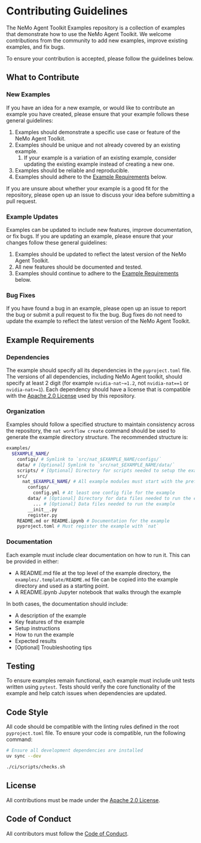 <!--
SPDX-FileCopyrightText: Copyright (c) 2025, NVIDIA CORPORATION & AFFILIATES. All rights reserved.
SPDX-License-Identifier: Apache-2.0

Licensed under the Apache License, Version 2.0 (the "License");
you may not use this file except in compliance with the License.
You may obtain a copy of the License at

http://www.apache.org/licenses/LICENSE-2.0

Unless required by applicable law or agreed to in writing, software
distributed under the License is distributed on an "AS IS" BASIS,
WITHOUT WARRANTIES OR CONDITIONS OF ANY KIND, either express or implied.
See the License for the specific language governing permissions and
limitations under the License.
-->


# Contributing Guidelines

The NeMo Agent Toolkit Examples repository is a collection of examples that demonstrate how to use the NeMo Agent Toolkit. We welcome contributions from the community to add new examples, improve existing examples, and fix bugs.

To ensure your contribution is accepted, please follow the guidelines below.

## What to Contribute

### New Examples

If you have an idea for a new example, or would like to contribute an example you have created, please ensure that your example follows these general guidelines:

1. Examples should demonstrate a specific use case or feature of the NeMo Agent Toolkit.
2. Examples should be unique and not already covered by an existing example.
   1. If your example is a variation of an existing example, consider updating the existing example instead of creating a new one.
3. Examples should be reliable and reproducible.
4. Examples should adhere to the [Example Requirements](#example-requirements) below.

If you are unsure about whether your example is a good fit for the repository, please open up an issue to discuss your idea before submitting a pull request.

### Example Updates

Examples can be updated to include new features, improve documentation, or fix bugs. If you are updating an example, please ensure that your changes follow these general guidelines:

1. Examples should be updated to reflect the latest version of the NeMo Agent Toolkit.
2. All new features should be documented and tested.
3. Examples should continue to adhere to the [Example Requirements](#example-requirements) below.

### Bug Fixes

If you have found a bug in an example, please open up an issue to report the bug or submit a pull request to fix the bug. Bug fixes do not need to update the example to reflect the latest version of the NeMo Agent Toolkit.

## Example Requirements

### Dependencies
The example should specify all its dependencies in the `pyproject.toml` file. The versions of all dependencies, including NeMo Agent toolkit, should specify at least 2 digit (for example `nvidia-nat~=1.2`, not `nvidia-nat==1` or `nvidia-nat>=1`). Each dependency should have a license that is compatible with the [Apache 2.0 License](https://www.apache.org/licenses/LICENSE-2.0) used by this repository.

### Organization
Examples should follow a specified structure to maintain consistency across the repository, the `nat workflow create` command should be used to generate the example directory structure. The recommended structure is:
```bash
examples/
  $EXAMPLE_NAME/
    configs/ # Symlink to `src/nat_$EXAMPLE_NAME/configs/`
    data/ # [Optional] Symlink to `src/nat_$EXAMPLE_NAME/data/`
    scripts/ # [Optional] Directory for scripts needed to setup the example
    src/
      nat_$EXAMPLE_NAME/ # All example modules must start with the prefix `nat_`
        configs/
          config.yml # At least one config file for the example
        data/ # [Optional] Directory for data files needed to run the example
          ... # [Optional] Data files needed to run the example
        __init__.py
        register.py
    README.md or README.ipynb # Documentation for the example
    pyproject.toml # Must register the example with `nat`
```

### Documentation
Each example must include clear documentation on how to run it. This can be provided in either:
- A README.md file at the top level of the example directory, the `examples/.template/README.md` file can be copied into the example directory and used as a starting point.
- A README.ipynb Jupyter notebook that walks through the example

In both cases, the documentation should include:

- A description of the example
- Key features of the example
- Setup instructions
- How to run the example
- Expected results
- [Optional] Troubleshooting tips

## Testing
To ensure examples remain functional, each example must include unit tests written using `pytest`. Tests should verify the core functionality of the example and help catch issues when dependencies are updated.

## Code Style
All code should be compatible with the linting rules defined in the root `pyproject.toml` file. To ensure your code is compatible, run the following command:

```bash
# Ensure all development dependencies are installed
uv sync --dev

./ci/scripts/checks.sh
```

## License
All contributions must be made under the [Apache 2.0 License](https://www.apache.org/licenses/LICENSE-2.0).

## Code of Conduct
All contributors must follow the [Code of Conduct](CODE-OF-CONDUCT.md).

